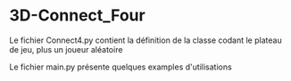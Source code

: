 # 3D-Connect_Four

Le fichier Connect4.py contient la définition de la classe codant le plateau de jeu, plus un joueur aléatoire

Le fichier main.py présente quelques examples d'utilisations

